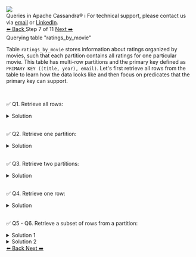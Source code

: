 <!-- TOP -->
<div class="top">
  <img src="https://datastax-academy.github.io/katapod-shared-assets/images/ds-academy-logo.svg" />
  <div class="scenario-title-section">
    <span class="scenario-title">Queries in Apache Cassandra®</span>
    <span class="scenario-subtitle">ℹ️ For technical support, please contact us via <a href="mailto:aleksandr.volochnev@datastax.com">email</a> or <a href="https://dtsx.io/aleks">LinkedIn</a>.</span>
  </div>
</div>

<!-- NAVIGATION -->
<div id="navigation-top" class="navigation-top">
 <a href='command:katapod.loadPage?[{"step":"step6-cassandra"}]'
   class="btn btn-dark navigation-top-left">⬅️ Back
 </a>
<span class="step-count"> Step 7 of 11</span>
 <a href='command:katapod.loadPage?[{"step":"step8-cassandra"}]'
    class="btn btn-dark navigation-top-right">Next ➡️
  </a>
</div>

<!-- CONTENT -->

<div class="step-title">Querying table "ratings_by_movie"</div>

Table `ratings_by_movie` stores information about ratings organized by movies, 
such that each partition contains all ratings for one particular movie. 
This table has multi-row partitions and 
the primary key defined as `PRIMARY KEY ((title, year), email)`. 
Let's first retrieve all rows from the table to learn how the data looks like and then focus 
on predicates that the primary key can support.

<br/>

✅ Q1. Retrieve all rows:
<details>
  <summary>Solution</summary>

```
SELECT * FROM ratings_by_movie;
```

</details>

<br/>

✅ Q2. Retrieve one partition:
<details>
  <summary>Solution</summary>

```
SELECT * FROM ratings_by_movie
WHERE title = 'Alice in Wonderland'
  AND year  = 2010;
```

</details>

<br/>

✅ Q3. Retrieve two partitions:
<details>
  <summary>Solution</summary>

```
SELECT * FROM ratings_by_movie
WHERE title = 'Alice in Wonderland'
  AND year IN (2010, 1951);
```

</details>

<br/>

✅ Q4. Retrieve one row:
<details>
  <summary>Solution</summary>

```
SELECT * FROM ratings_by_movie
WHERE title = 'Alice in Wonderland'
  AND year  = 2010
  AND email = 'joe@datastax.com';
```

</details>

<br/>

✅ Q5 - Q6. Retrieve a subset of rows from a partition:
<details>
  <summary>Solution 1</summary>

```
SELECT * FROM ratings_by_movie
WHERE title = 'Alice in Wonderland'
  AND year  = 2010
  AND email IN ('jen@datastax.com', 
                'jim@datastax.com');
```

</details>
<details>
  <summary>Solution 2</summary>

```
SELECT * FROM ratings_by_movie
WHERE title = 'Alice in Wonderland'
  AND year  = 2010
  AND email < 'job@datastax.com';
```

</details>

<!-- NAVIGATION -->
<div id="navigation-bottom" class="navigation-bottom">
 <a href='command:katapod.loadPage?[{"step":"step6-cassandra"}]'
   class="btn btn-dark navigation-bottom-left">⬅️ Back
 </a>
 <a href='command:katapod.loadPage?[{"step":"step8-cassandra"}]'
    class="btn btn-dark navigation-bottom-right">Next ➡️
  </a>
</div>

